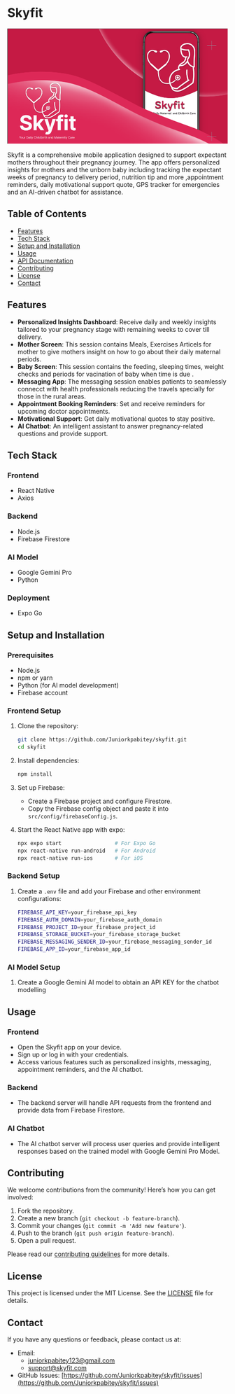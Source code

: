 # Skyfit

![Skyfit](assets/Skyfit_startup.png) <!-- Replace with your actual image path -->

Skyfit is a comprehensive mobile application designed to support expectant mothers throughout their pregnancy journey. The app offers personalized insights for mothers and the unborn baby including tracking the expectant weeks of pregnancy to delivery period, nutrition tip and more ,appointment reminders, daily motivational support quote, GPS tracker for emergencies and an AI-driven chatbot for assistance.

## Table of Contents

- [Features](#features)
- [Tech Stack](#tech-stack)
- [Setup and Installation](#setup-and-installation)
- [Usage](#usage)
- [API Documentation](#api-documentation)
- [Contributing](#contributing)
- [License](#license)
- [Contact](#contact)

## Features

- **Personalized Insights Dashboard**: Receive daily and weekly insights tailored to your pregnancy stage with remaining weeks to cover till delivery.
- **Mother Screen**: This session contains Meals, Exercises Articels for mother to give mothers insight on how to go about their daily maternal periods.
- **Baby Screen**: This session contains the feeding, sleeping times, weight checks and periods for vacination of baby when time is due .
- **Messaging App**: The messaging session enables patients to seamlessly connecct with health professionals reducing the travels specially for those in the rural areas.
- **Appointment Booking Reminders**: Set and receive reminders for upcoming doctor appointments.
- **Motivational Support**: Get daily motivational quotes to stay positive.
- **AI Chatbot**: An intelligent assistant to answer pregnancy-related questions and provide support.

## Tech Stack

### Frontend
- React Native
- Axios

### Backend
- Node.js
- Firebase Firestore

### AI Model
- Google Gemini Pro
- Python


### Deployment
- Expo Go

## Setup and Installation

### Prerequisites
- Node.js
- npm or yarn
- Python (for AI model development)
- Firebase account

### Frontend Setup

1. Clone the repository:
    ```bash
    git clone https://github.com/Juniorkpabitey/skyfit.git
    cd skyfit
    ```

2. Install dependencies:
    ```bash
    npm install
    ```

3. Set up Firebase:
    - Create a Firebase project and configure Firestore.
    - Copy the Firebase config object and paste it into `src/config/firebaseConfig.js`.

4. Start the React Native app with expo:
    ```bash
    npx expo start                 # For Expo Go
    npx react-native run-android   # For Android
    npx react-native run-ios       # For iOS
    ```

### Backend Setup
1. Create a `.env` file and add your Firebase and other environment configurations:
    ```bash
    FIREBASE_API_KEY=your_firebase_api_key
    FIREBASE_AUTH_DOMAIN=your_firebase_auth_domain
    FIREBASE_PROJECT_ID=your_firebase_project_id
    FIREBASE_STORAGE_BUCKET=your_firebase_storage_bucket
    FIREBASE_MESSAGING_SENDER_ID=your_firebase_messaging_sender_id
    FIREBASE_APP_ID=your_firebase_app_id
    ```


### AI Model Setup

1. Create a Google Gemini AI model to obtain an API KEY for the chatbot modelling
   
## Usage

### Frontend

- Open the Skyfit app on your device.
- Sign up or log in with your credentials.
- Access various features such as personalized insights, messaging, appointment reminders, and the AI chatbot.

### Backend

- The backend server will handle API requests from the frontend and provide data from Firebase Firestore.

### AI Chatbot

- The AI chatbot server will process user queries and provide intelligent responses based on the trained model with Google Gemini Pro Model.


## Contributing

We welcome contributions from the community! Here’s how you can get involved:

1. Fork the repository.
2. Create a new branch (`git checkout -b feature-branch`).
3. Commit your changes (`git commit -m 'Add new feature'`).
4. Push to the branch (`git push origin feature-branch`).
5. Open a pull request.

Please read our [contributing guidelines](CONTRIBUTING.md) for more details.

## License

This project is licensed under the MIT License. See the [LICENSE](LICENSE) file for details.

## Contact

If you have any questions or feedback, please contact us at:
- Email: 
    - juniorkpabitey123@gmail.com
    - support@skyfit.com
- GitHub Issues: [https://github.com/Juniorkpabitey/skyfit/issues](https://github.com/Juniorkpabitey/skyfit/issues)
